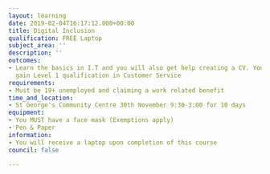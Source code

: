 ```yaml
---
layout: learning
date: 2019-02-04T16:17:12.000+00:00
title: Digital Inclusion
qualification: FREE Laptop
subject_area: ''
description: ''
outcomes:
- Learn the basics in I.T and you will also get help creating a CV. You will also
  gain Level 1 qualification in Customer Service
requirements:
- Must be 19+ unemployed and claiming a work related benefit
time_and_location:
- St George's Community Centre 30th November 9:30-3:00 for 10 days
equipment:
- You MUST have a face mask (Exemptions apply)
- Pen & Paper
information:
- You will receive a laptop upon completion of this course
council: false

---
```

